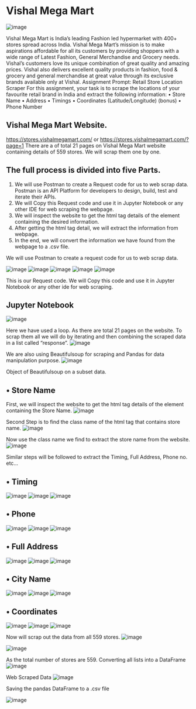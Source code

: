 # Vishal Mega Mart
 ![image](https://user-images.githubusercontent.com/93968656/230279628-a28c1795-610d-4a66-93eb-02fbf7cce07b.png)

Vishal Mega Mart is India’s leading Fashion led hypermarket with 400+ stores spread across India. Vishal Mega Mart’s mission is to make aspirations affordable for all its customers by providing shoppers with a wide range of Latest Fashion, General Merchandise and Grocery needs. Vishal’s customers love its unique combination of great quality and amazing prices.
Vishal also delivers excellent quality products in fashion, food & grocery and general merchandise at great value through its exclusive brands available only at Vishal.
Assignment Prompt: Retail Store Location Scraper
For this assignment, your task is to scrape the locations of your favourite retail brand in India and extract the following information:
•	Store Name
•	Address
•	Timings
•	Coordinates (Latitude/Longitude) (bonus)
•	Phone Number

## Vishal Mega Mart Website. 
https://stores.vishalmegamart.com/ or https://stores.vishalmegamart.com/?page=1 
There are a of total 21 pages on Vishal Mega Mart website containing details of 559 stores. 
We will scrap them one by one.
## The full process is divided into five Parts.
1.	We will use Postman to create a Request code for us to web scrap data. Postman is an API Platform for developers to design, build, test and iterate their APIs.
2.	We will Copy this Request code and use it in Jupyter Notebook or any other IDE for web scraping the webpage.
3.	We will inspect the website to get the html tag details of the element containing the desired information.
4.	After getting the html tag detail, we will extract the information from webpage.
5.	In the end, we will convert the information we have found from the webpage to a .csv file. 

We will use Postman to create a request code for us to web scrap data.
 
![image](https://user-images.githubusercontent.com/93968656/230279728-8bedda06-71b8-4b9d-952d-5c17fa386ab3.png)
![image](https://user-images.githubusercontent.com/93968656/230279760-da886b4b-6537-4441-a42f-db3c073cf6f6.png)
![image](https://user-images.githubusercontent.com/93968656/230279773-92879cc0-aad7-4ec9-962e-9954ac404881.png)
![image](https://user-images.githubusercontent.com/93968656/230279794-48c63ef6-a40d-4b08-82e6-bd659f2d0ad1.png)
![image](https://user-images.githubusercontent.com/93968656/230279813-5dc1140f-c7f1-4ccd-8acf-8cf009c3b479.png)

This is our Request code. We will Copy this code and use it in Jupyter Notebook or any other ide for web scraping.

## Jupyter Notebook
 ![image](https://user-images.githubusercontent.com/93968656/230279852-8b6131ff-c5b8-47f1-bf00-63b5bd2129a8.png)


Here we have used a loop. As there are total 21 pages on the website. 
To scrap them all we will do by iterating and then combining the scraped data in a list called “response”.
 ![image](https://user-images.githubusercontent.com/93968656/230279880-85b90439-cb7f-4847-b400-9129b076a2b5.png)


We are also using Beautifulsoup for scraping and Pandas for data manipulation purpose.
 ![image](https://user-images.githubusercontent.com/93968656/230279902-bb27602b-de64-4331-b3e5-f759dda793c5.png)

Object of Beautifulsoup on a subset data.
## •	Store Name

First, we will inspect the website to get the html tag details of the element containing the Store Name.
 ![image](https://user-images.githubusercontent.com/93968656/230279966-8c95708c-14cd-4ff2-af55-8329b673c58f.png)

Second Step is to find the class name of the html tag that contains store name.
 ![image](https://user-images.githubusercontent.com/93968656/230279981-994aa820-50eb-4b72-ae52-d0e073ab5f3d.png)

Now use the class name we find to extract the store name from the website.
 ![image](https://user-images.githubusercontent.com/93968656/230279990-a3989ec9-831e-4d5d-b70a-5bef9e473125.png)

Similar steps will be followed to extract the Timing, Full Address, Phone no. etc…
## •	Timing
![image](https://user-images.githubusercontent.com/93968656/230280011-b598d714-88f5-404a-8439-c4c8f54a5e61.png)
![image](https://user-images.githubusercontent.com/93968656/230280020-a912c9e3-ad66-46ce-86f0-72a46e398952.png)
![image](https://user-images.githubusercontent.com/93968656/230280041-093dae87-e088-47ad-b1c4-80ad28991af7.png)


## •	Phone
 ![image](https://user-images.githubusercontent.com/93968656/230280103-fa7cb289-1c19-416e-9082-122bcaeb0cc4.png)
![image](https://user-images.githubusercontent.com/93968656/230280115-3424fded-da15-4708-88d1-e6700c752e2b.png)
![image](https://user-images.githubusercontent.com/93968656/230280134-925117ee-1367-4faa-9460-1dfa4ea836f0.png)


## •	Full Address
 ![image](https://user-images.githubusercontent.com/93968656/230280154-4c0cf98e-53bf-4c7b-9a4c-5b927fb15a5a.png)
![image](https://user-images.githubusercontent.com/93968656/230280175-43d6da1b-dc33-43da-b870-35ad7546435a.png)
![image](https://user-images.githubusercontent.com/93968656/230280198-720e9690-3c82-4638-b4e0-fb0e882c19d9.png)

 
## •	City Name
 ![image](https://user-images.githubusercontent.com/93968656/230280218-03d980c2-dac9-4e42-b4c1-3001518d4828.png)
![image](https://user-images.githubusercontent.com/93968656/230280238-e60cb81e-7b71-4c9a-8bfb-09314af96c51.png)
![image](https://user-images.githubusercontent.com/93968656/230280249-66888bd8-b584-4037-9645-69479101fbf6.png)


## •	Coordinates
 ![image](https://user-images.githubusercontent.com/93968656/230280266-1952df84-6868-46fb-8b64-d2d0cc38aa6c.png)
![image](https://user-images.githubusercontent.com/93968656/230280278-80883eca-7516-4dfe-a425-7f46de0c63aa.png)
![image](https://user-images.githubusercontent.com/93968656/230280291-d21f467a-1695-410e-a052-69f58adeb14c.png)

 
Now will scrap out the data from all 559 stores.
 ![image](https://user-images.githubusercontent.com/93968656/230280311-959a217b-65a1-4a01-a302-8a915735b794.png)

 ![image](https://user-images.githubusercontent.com/93968656/230280336-84d30c75-8bd0-45d7-b1f7-f95b30832204.png)

As the total number of stores are 559.
Converting all lists into a DataFrame
 ![image](https://user-images.githubusercontent.com/93968656/230280354-42e82a84-7aad-460f-b1f0-9b14d9a07dda.png)

Web Scraped Data
 ![image](https://user-images.githubusercontent.com/93968656/230280366-72e9d366-d9c6-4d09-848d-466517344c34.png)

Saving the pandas DataFrame to a .csv file
 
![image](https://user-images.githubusercontent.com/93968656/230280381-769ea542-3490-41e9-9eaf-e46de5f88dd2.png)



